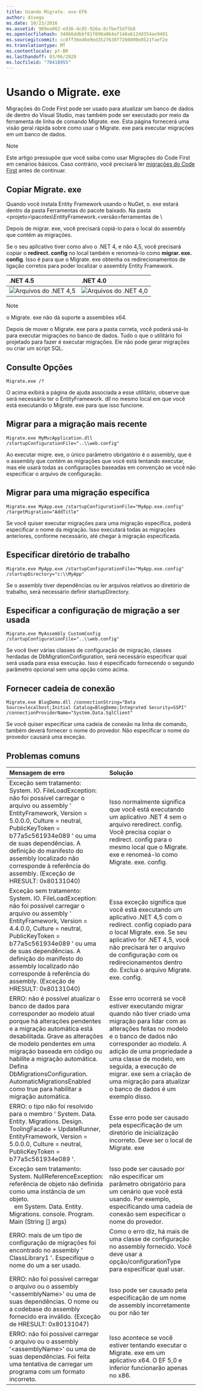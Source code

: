 ```yaml
---
title: Usando Migrate. exe-EF6
author: divega
ms.date: 10/23/2016
ms.assetid: 989ea862-e936-4c85-926a-8cfbef5df5b8
ms.openlocfilehash: 34866ddbbf81f090a064af148a612dd354ae9401
ms.sourcegitcommit: cc0ff36e46e9ed3527638f7208000e8521faef2e
ms.translationtype: MT
ms.contentlocale: pt-BR
ms.lasthandoff: 03/06/2020
ms.locfileid: "78418955"
---
```

# <a name="using-migrateexe"></a>Usando o Migrate. exe
Migrações do Code First pode ser usado para atualizar um banco de dados de dentro do Visual Studio, mas também pode ser executado por meio da ferramenta de linha de comando Migrate. exe. Esta página fornecerá uma visão geral rápida sobre como usar o Migrate. exe para executar migrações em um banco de dados.

> [!NOTE]
> Este artigo pressupõe que você saiba como usar Migrações do Code First em cenários básicos. Caso contrário, você precisará ler [migrações do Code First](~/ef6/modeling/code-first/migrations/index.md) antes de continuar.

## <a name="copy-migrateexe"></a>Copiar Migrate. exe

Quando você instala Entity Framework usando o NuGet, o. exe estará dentro da pasta Ferramentas do pacote baixado. Na pasta &lt;projeto&gt;\\pacotes\\EntityFramework.&lt;versão&gt;ferramentas de \\

Depois de migrar. exe, você precisará copiá-lo para o local do assembly que contém as migrações.

Se o seu aplicativo tiver como alvo o .NET 4, e não 4,5, você precisará copiar o **redirect. config** no local também e renomeá-lo como **migrar. exe. config**. Isso é para que o Migrate. exe obtenha os redirecionamentos de ligação corretos para poder localizar o assembly Entity Framework.

| .NET 4.5                                      | .NET 4.0                                      |
|:----------------------------------------------|:----------------------------------------------|
| ![Arquivos do .NET 4,5](~/ef6/media/net45files.png) | ![Arquivos do .NET 4,0](~/ef6/media/net40files.png) |

> [!NOTE]
> o Migrate. exe não dá suporte a assemblies x64.

Depois de mover o Migrate. exe para a pasta correta, você poderá usá-lo para executar migrações no banco de dados. Tudo o que o utilitário foi projetado para fazer é executar migrações. Ele não pode gerar migrações ou criar um script SQL.

## <a name="see-options"></a>Consulte Opções

``` console
Migrate.exe /?
```

O acima exibirá a página de ajuda associada a esse utilitário, observe que será necessário ter o EntityFramework. dll no mesmo local em que você está executando o Migrate. exe para que isso funcione.

## <a name="migrate-to-the-latest-migration"></a>Migrar para a migração mais recente

``` console
Migrate.exe MyMvcApplication.dll /startupConfigurationFile="..\\web.config"
```

Ao executar migre. exe, o único parâmetro obrigatório é o assembly, que é o assembly que contém as migrações que você está tentando executar, mas ele usará todas as configurações baseadas em convenção se você não especificar o arquivo de configuração.

## <a name="migrate-to-a-specific-migration"></a>Migrar para uma migração específica

``` console
Migrate.exe MyApp.exe /startupConfigurationFile="MyApp.exe.config" /targetMigration="AddTitle"
```

Se você quiser executar migrações para uma migração específica, poderá especificar o nome da migração. Isso executará todas as migrações anteriores, conforme necessário, até chegar à migração especificada.

## <a name="specify-working-directory"></a>Especificar diretório de trabalho

``` console
Migrate.exe MyApp.exe /startupConfigurationFile="MyApp.exe.config" /startupDirectory="c:\\MyApp"
```

Se o assembly tiver dependências ou ler arquivos relativos ao diretório de trabalho, será necessário definir startupDirectory.

## <a name="specify-migration-configuration-to-use"></a>Especificar a configuração de migração a ser usada

``` console
Migrate.exe MyAssembly CustomConfig /startupConfigurationFile="..\\web.config"
```

Se você tiver várias classes de configuração de migração, classes herdadas de DbMigrationConfiguration, será necessário especificar qual será usada para essa execução. Isso é especificado fornecendo o segundo parâmetro opcional sem uma opção como acima.

## <a name="provide-connection-string"></a>Fornecer cadeia de conexão

``` console
Migrate.exe BlogDemo.dll /connectionString="Data Source=localhost;Initial Catalog=BlogDemo;Integrated Security=SSPI" /connectionProviderName="System.Data.SqlClient"
```

Se você quiser especificar uma cadeia de conexão na linha de comando, também deverá fornecer o nome do provedor. Não especificar o nome do provedor causará uma exceção.

## <a name="common-problems"></a>Problemas comuns

| Mensagem de erro                                                                                                                                                                                                                                                                                                                      | Solução                                                                                                                                                                                                                                                                                             |
|:-----------------------------------------------------------------------------------------------------------------------------------------------------------------------------------------------------------------------------------------------------------------------------------------------------------------------------------|:-----------------------------------------------------------------------------------------------------------------------------------------------------------------------------------------------------------------------------------------------------------------------------------------------------|
| Exceção sem tratamento: System. IO. FileLoadException: não foi possível carregar o arquivo ou assembly ' EntityFramework, Version = 5.0.0.0, Culture = neutral, PublicKeyToken = b77a5c561934e089 ' ou uma de suas dependências. A definição do manifesto do assembly localizado não corresponde à referência do assembly. (Exceção de HRESULT: 0x80131040)         | Isso normalmente significa que você está executando um aplicativo .NET 4 sem o arquivo reredirect. config. Você precisa copiar o redirect. config para o mesmo local que o Migrate. exe e renomeá-lo como Migrate. exe. config.                                                                                       |
| Exceção sem tratamento: System. IO. FileLoadException: não foi possível carregar o arquivo ou assembly ' EntityFramework, Version = 4.4.0.0, Culture = neutral, PublicKeyToken = b77a5c561934e089 ' ou uma de suas dependências. A definição do manifesto do assembly localizado não corresponde à referência do assembly. (Exceção de HRESULT: 0x80131040)          | Essa exceção significa que você está executando um aplicativo .NET 4,5 com o redirect. config copiado para o local Migrate. exe. Se seu aplicativo for .NET 4,5, você não precisará ter o arquivo de configuração com os redirecionamentos dentro do. Exclua o arquivo Migrate. exe. config.                                    |
| ERRO: não é possível atualizar o banco de dados para corresponder ao modelo atual porque há alterações pendentes e a migração automática está desabilitada. Grave as alterações de modelo pendentes em uma migração baseada em código ou habilite a migração automática. Defina DbMigrationsConfiguration. AutomaticMigrationsEnabled como true para habilitar a migração automática. | Esse erro ocorrerá se você estiver executando migrar quando não tiver criado uma migração para lidar com as alterações feitas no modelo e o banco de dados não corresponder ao modelo. A adição de uma propriedade a uma classe de modelo, em seguida, a execução de migrar. exe sem a criação de uma migração para atualizar o banco de dados é um exemplo disso. |
| ERRO: o tipo não foi resolvido para o membro ' System. Data. Entity. Migrations. Design. ToolingFacade + UpdateRunner, EntityFramework, Version = 5.0.0.0, Culture = neutral, PublicKeyToken = b77a5c561934e089 '.                                                                                                                                       | Esse erro pode ser causado pela especificação de um diretório de inicialização incorreto. Deve ser o local de Migrate. exe                                                                                                                                                                                      |
| Exceção sem tratamento: System. NullReferenceException: referência de objeto não definida como uma instância de um objeto. <br/>   em System. Data. Entity. Migrations. console. Program. Main (String [] args)                                                                                                                                             | Isso pode ser causado por não especificar um parâmetro obrigatório para um cenário que você está usando. Por exemplo, especificando uma cadeia de conexão sem especificar o nome do provedor.                                                                                                                        |
| ERRO: mais de um tipo de configuração de migrações foi encontrado no assembly ' ClassLibrary1 '. Especifique o nome do um a ser usado.                                                                                                                                                                                                  | Como o erro diz, há mais de uma classe de configuração no assembly fornecido. Você deve usar a opção/configurationType para especificar qual usar.                                                                                                                                           |
| ERRO: não foi possível carregar o arquivo ou o assembly '&lt;assemblyName&gt;' ou uma de suas dependências. O nome ou a codebase do assembly fornecido era inválido. (Exceção de HRESULT: 0x80131047)                                                                                                                                                    | Isso pode ser causado pela especificação de um nome de assembly incorretamente ou por não ter                                                                                                                                                                                                                          |
| ERRO: não foi possível carregar o arquivo ou o assembly '&lt;assemblyName&gt;' ou uma de suas dependências. Foi feita uma tentativa de carregar um programa com um formato incorreto.                                                                                                                                                                          | Isso acontece se você estiver tentando executar o Migrate. exe em um aplicativo x64. O EF 5,0 e inferior funcionarão apenas no x86.                                                                                                                                                                                |
